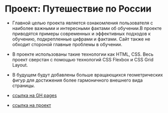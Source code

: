 # Проект: Путешествие по России

+ Главной целью проекта является ознакомления пользователя с наиболее важными и интересными фактами об обучении.В проекте приводятся примеры современных и эффективных подходов к обучению, подкрепленные цифрами и фактами. Сайт также не обходит стороной главные проблемы в обучении.

+ В проекте использованы такие технологии как HTML, CSS. Весь проект сверстан с помощью технологий CSS Flexbox и СSS Grid Layout.

+ В будущем будут добавлены больше вращающихся геометрических фигур для достижения более гармоничного внешнего вида страницы.
    
+ [ссылка на GH pages](https://synkov2102.github.io/russian-travel/)

+ [ссылка на проект](https://github.com/Synkov2102/russian-travel)




